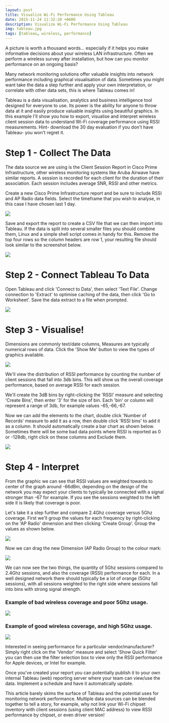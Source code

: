 ```yaml
---
layout: post
title: Visualize Wi-Fi Performance Using Tableau
date: 2015-11-24 11:32:20 +0600
description: Visualize Wi-Fi Performance Using Tableau
img: tableau.jpg
tags: [tableau, wireless, performance]
---
```


A picture is worth a thousand words... especially if it helps you make informative decisions about your wireless LAN infrastructure.  Often we perform a wireless survey after installation, but how can you monitor performance on an ongoing basis?  

Many network monitoring solutions offer valuable insights into network performance including graphical visualisation of data.  Sometimes you might want take the data a step further and apply your own interpretation, or correlate with other data sets, this is where Tableau comes in!  

Tableau is a data visualisation, analytics and business intelligence tool designed for everyone to use.  Its power is the ability for anyone to throw data at it and easily produce valuable insights using beautiful graphics.  In this example I'll show you how to export, visualise and interpret wireless client session data to understand Wi-Fi coverage performance using RSSI measurements.  Hint- download the 30 day evaluation if you don't have Tableau- you won't regret it.

# Step 1 - Collect The Data
The data source we are using is the Client Session Report in Cisco Prime Infrastructure, other wireless monitoring systems like Aruba Airwave have similar reports.  A session is recorded for each client for the duration of their association.  Each session includes average SNR, RSSI and other metrics.  

Create a new Cisco Prime Infrastructure report and be sure to include RSSI and AP Radio data fields.  Select the timeframe that you wish to analyse, in this case I have chosen last 1 day.  

<img src="https://media-exp1.licdn.com/dms/image/C4E12AQFlkp9ifqmc8A/article-inline_image-shrink_1000_1488/0?e=1602720000&v=beta&t=684YeqDMGD-5xCE3NGmvF9DZRR0Fpt75NoV5zJFWUxU">

Save and export the report to create a CSV file that we can then import into Tableau.  If the data is split into several smaller files you should combine them, Linux  and a simple shell script comes in handy for this.  Remove the top four rows so the column headers are row 1, your resulting file should look similar to the screenshot below.

<img src="https://media-exp1.licdn.com/dms/image/C4D12AQECTpDmU4Qm8Q/article-inline_image-shrink_1500_2232/0?e=1602720000&v=beta&t=vrhV9cyp1ad90seALP512KLM2LLZKEUnBs404YfeqwQ">

# Step 2 - Connect Tableau To Data

Open Tableau and click 'Connect to Data', then select 'Text File'.  Change connection to 'Extract' to optimise caching of the data, then click 'Go to Worksheet'.  Save the data extract to a file when prompted.

<img src="https://media-exp1.licdn.com/dms/image/C4D12AQFZ3LdqjmziNA/article-inline_image-shrink_1000_1488/0?e=1602720000&v=beta&t=XI4D2cFMT0bVcQz0oUp52loY4CvFEaxQyYCIgCwEgkw">

# Step 3 - Visualise!

Dimensions are commonly text/date columns, Measures are typically numerical rows of data.  Click the 'Show Me' button to view the types of graphics available.

<img src="https://media-exp1.licdn.com/dms/image/C4D12AQE0DcwagEuy1A/article-inline_image-shrink_1000_1488/0?e=1602720000&v=beta&t=1D-XfenjyyfUHnzVB1G_lrgxOGmUGg96x6ArxIwi5Qc">

We'll view the distribution of RSSI performance by counting the number of client sessions that fall into 3db bins.  This will show us the overall coverage performance, based on average RSSI for each session.

We'll create the 3dB bins by right-clicking the 'RSSI' measure and selecting 'Create Bins', then enter '3' for the size of bin.  Each 'bin' or column will represent a range of 3db, for example values -65,-66,-67.

Now we can add the elements to the chart, double click 'Number of Records' measure to add it as a row, then double click 'RSSI bins' to add it as a column.  It should automatically create a bar chart as shown below.  Sometimes there will be some bad data points where RSSI is reported as 0 or -128db, right click on these columns and Exclude them.

<img src="https://media-exp1.licdn.com/dms/image/C4E12AQFtRILSf3PeMQ/article-inline_image-shrink_1000_1488/0?e=1602720000&v=beta&t=cC5YFBMcMEMXt6dndyzXlVUTDuh7UuR1bBOzIcX2-7I">

# Step 4 - Interpret

From the graphic we can see that RSSI values are weighted towards to center of the graph around -66dBm, depending on the design of the network you may expect your clients to typically be connected with a signal stronger than -67 for example.  If you see the sessions weighted to the left side it is likely that coverage is poor.

Let's take it a step further and compare 2.4Ghz coverage versus 5Ghz coverage.  First we'll group the values for each frequency by right-clicking on the 'AP Radio' dimension and then clicking 'Create Group'.  Group the values as shown below.

<img src="https://media-exp1.licdn.com/dms/image/C4D12AQHm06QwOurodQ/article-inline_image-shrink_1000_1488/0?e=1602720000&v=beta&t=CLN301jNk2zub2TDiySjUAL35_IG9TjveZ30VC60y4U">

Now we can drag the new Dimension (AP Radio Group) to the colour mark:

<img src="https://media-exp1.licdn.com/dms/image/C4D12AQFz4XPIFZFnZw/article-inline_image-shrink_1500_2232/0?e=1602720000&v=beta&t=xtYREYgCCE0FEOQUp3cHLXdv65YDlwF-97unvPHqzaA">

We can now see the two things, the quantity of 5Ghz sessions compared to 2.4Ghz sessions, and also the coverage (RSSI) performance for each.  In a well designed network there should typically be a lot of orange (5Ghz sessions), with all sessions weighted to the right side where sessions fall into bins with strong signal strength.

### Example of bad wireless coverage and poor 5Ghz usage.

<img src="https://media-exp1.licdn.com/dms/image/C4D12AQHfoDgL26mwtA/article-inline_image-shrink_1000_1488/0?e=1602720000&v=beta&t=w_cnkoLjl73wcibi8jI8VSyAoimQ4uYj6p2afcdPEJ0">

### Example of good wireless coverage, and high 5Ghz usage.

<img src="https://media-exp1.licdn.com/dms/image/C4D12AQHpZJH2MgSmQQ/article-inline_image-shrink_1500_2232/0?e=1602720000&v=beta&t=fKVbKW-Ech2NsM1CrvVl6sC5SFcih6HE25BXuYYWxqU">

Interested in seeing performance for a particular vendor/manufacturer? Simply right click on the 'Vendor' measure and select 'Show Quick Filter' you can then use the filter selection box to view only the RSSI performance for Apple devices, or Intel for example. 

Once you've created your report you can potentially publish it to your own internal Tableau (web) reporting server where your team can view/use the data.  Implement a schedule and have it automatically update.

This article barely skims the surface of Tableau and the potential uses for monitoring network performance.  Multiple data sources can be blended together to tell a story, for example, why not link your Wi-Fi chipset inventory with client sessions (using client MAC address) to view RSSI performance by chipset, or even driver version!